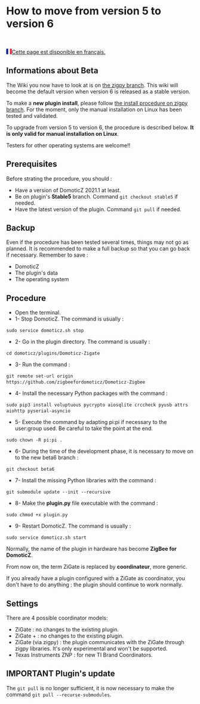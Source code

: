 
# How to move from version 5 to version 6

</br>

<a href="../fr-fr/Plugin_Version-6.md"><img align="left" width="15" height="15" src="../Images/flag_france.png" alt="Logo"></a>
[Cette page est disponible en français.](../fr-fr/Plugin_Version-6.md)


## Informations about Beta

The Wiki you now have to look at is on [the zigpy branch](https://github.com/zigbeefordomoticz/wiki/blob/zigpy/en-eng/Home.md). This wiki will become the default version when version 6 is released as a stable version.

To make a __new plugin install__, please follow [the install procedure on zigpy branch](https://github.com/zigbeefordomoticz/wiki/blob/zigpy/en-eng/Plugin_Installation.md#2---manual-installation-running-on-linux). For the moment, only the manual installation on Linux has been tested and validated.

To upgrade from version 5 to version 6, the procedure is described below. __It is only valid for manual installation on Linux__.

Testers for other operating systems are welcome!!


## Prerequisites

Before strating the procedure, you should :

* Have a version of DomoticZ 2021.1 at least.
* Be on plugin's __Stable5__ branch. Command `git checkout stable5` if needed.
* Have the latest version of the plugin. Command `git pull` if needed.


## Backup

Even if the procedure has been tested several times, things may not go as planned.
It is recommended to make a full backup so that you can go back if necessary.
Remember to save :

* DomoticZ
* The plugin's data
* The operating system


## Procedure

* Open the terminal.
* 1- Stop DomoticZ. The command is usually :
```
sudo service domoticz.sh stop
```
* 2- Go in the plugin directory. The command is usually :
```
cd domoticz/plugins/Domoticz-Zigate
```
* 3- Run the command :
```
git remote set-url origin https://github.com/zigbeefordomoticz/Domoticz-Zigbee
```
* 4- Install the necessary Python packages with the command :
```
sudo pip3 install voluptuous pycrypto aiosqlite crccheck pyusb attrs aiohttp pyserial-asyncio
```
* 5- Execute the command by adapting pi:pi if necessary to the user:group used. Be careful to take the point at the end.
```
sudo chown -R pi:pi .
```

* 6- During the time of the development phase, it is necessary to move on to the new beta6 branch :
```
git checkout beta6
```

* 7- Install the missing Python libraries with the command :
```
git submodule update --init --recursive
```
* 8- Make the __plugin.py__ file executable with the command :
```
sudo chmod +x plugin.py
```
* 9- Restart DomoticZ. The command is usually :
```
sudo service domoticz.sh start
```


Normally, the name of the plugin in hardware has become __ZigBee for DomoticZ__.

From now on, the term ZiGate is replaced by __coordinateur__, more generic.

If you already have a plugin configured with a ZiGate as coordinator, you don't have to do anything : the plugin should continue to work normally.


## Settings

There are 4 possible coordinator models:

* ZiGate : no changes to the existing plugin.
* ZiGate + : no changes to the existing plugin.
* ZiGate (via zigpy) : the plugin communicates with the ZiGate through zigpy libraries. It's only experimental and won't be supported.
* Texas Instruments ZNP : for new TI Brand Coordinators.



## IMPORTANT Plugin's update

The `git pull` is no longer sufficient, it is now necessary to make the command `git pull --recurse-submodules`.
